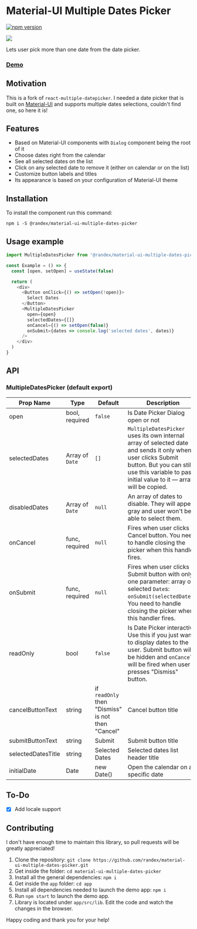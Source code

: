 # Material-UI Multiple Dates Picker

[![npm version](https://img.shields.io/npm/v/@randex/material-ui-multiple-dates-picker)](https://www.npmjs.com/package/@randex/material-ui-multiple-dates-picker)

[![](https://raw.githubusercontent.com/randex/react-multiple-datepicker/master/demo/datepicker-screenshot.png)](http://demos.randexdev.com/material-ui-multiple-dates-picker/)

Lets user pick more than one date from the date picker.

### [Demo](http://demos.randexdev.com/material-ui-multiple-dates-picker/)

## Motivation

This is a fork of `react-multiple-datepicker`. I needed a date picker that is built on [Material-UI](https://github.com/mui-org/material-ui) and supports multiple dates selections, couldn't find one, so here it is!

## Features

- Based on Material-UI components with `Dialog` component being the root of it
- Choose dates right from the calendar
- See all selected dates on the list
- Click on any selected date to remove it (either on calendar or on the list)
- Customize button labels and titles
- Its appearance is based on your configuration of Material-UI theme

## Installation

To install the component run this command:

```
npm i -S @randex/material-ui-multiple-dates-picker
```

## Usage example

```javascript
import MultipleDatesPicker from '@randex/material-ui-multiple-dates-picker'

const Example = () => {
  const [open, setOpen] = useState(false)

  return (
    <div>
      <Button onClick={() => setOpen(!open)}>
        Select Dates
      </Button>
      <MultipleDatesPicker
        open={open}
        selectedDates={[]}
        onCancel={() => setOpen(false)}
        onSubmit={dates => console.log('selected dates', dates)}
      />
    </div>
  )
}
```

## API

### MultipleDatesPicker (default export)

| Prop Name          | Type            | Default                                           | Description                                                  |
| ------------------ | --------------- | ------------------------------------------------- | ------------------------------------------------------------ |
| open               | bool, required  | `false`                                           | Is Date Picker Dialog open or not                            |
| selectedDates      | Array of `Date` | `[]`                                              | `MultipleDatesPicker` uses its own internal array of selected date and sends it only when user clicks Submit button. But you can still use this variable to pass initial value to it — array will be copied. |
| disabledDates | Array of `Date`          | `null`                                    | An array of dates to disable. They will appear gray and user won't be able to select them.                             |
| onCancel           | func, required  | `null`                                            | Fires when user clicks Cancel button. You need to handle closing the picker when this handler fires. |
| onSubmit           | func, required  | `null`                                            | Fires when user clicks Submit button with only one parameter: array of selected `Date`s: `onSubmit(selectedDates)`. You need to handle closing the picker when this handler fires. |
| readOnly           | bool            | `false`                                           | Is Date Picker interactive. Use this if you just want to display dates to the user. Submit button will be hidden and `onCancel` will be fired when user presses "Dismiss" button. |
| cancelButtonText   | string          | if `readOnly` then "Dismiss" is not then "Cancel" | Cancel button title                                          |
| submitButtonText   | string          | Submit                                            | Submit button title                                          |
| selectedDatesTitle | string          | Selected Dates                                    | Selected dates list header title                             |
| initialDate        | Date            | new Date()                                        | Open the calendar on a specific date                         |

## To-Do

* [x] Add locale support

## Contributing

I don't have enough time to maintain this library, so pull requests will be greatly appreciated!

1. Clone the repository: `git clone https://github.com/randex/material-ui-multiple-dates-picker.git`
2. Get inside the folder: `cd material-ui-multiple-dates-picker`
3. Install all the general dependencies: `npm i`
4. Get inside the `app` folder: `cd app`
5. Install all dependencies needed to launch the demo app: `npm i`
6. Run `npm start` to launch the demo app.
7. Library is located under `app/src/lib`. Edit the code and watch the changes in the browser.

Happy coding and thank you for your help!

